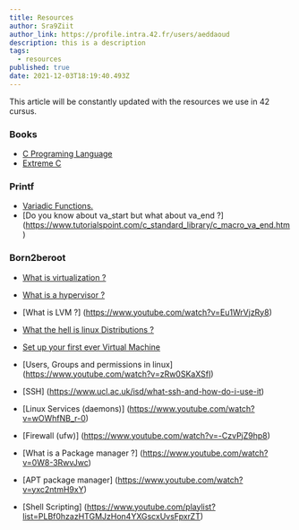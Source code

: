 ```yaml
---
title: Resources
author: Sra9Ziit
author_link: https://profile.intra.42.fr/users/aeddaoud
description: this is a description
tags:
  - resources
published: true
date: 2021-12-03T18:19:40.493Z
---
```

This article will be constantly updated with the resources we use in 42 cursus.

### Books
- [C Programing Language](https://www.amazon.com/Programming-Language-2nd-Brian-Kernighan/dp/0131103628)
-  [Extreme C](https://www.amazon.com/Extreme-Taking-Concurrency-advanced-capabilities-ebook/dp/B07XYX6FQL)

### Printf
- [Variadic Functions.](https://www.geeksforgeeks.org/variadic-functions-in-c/)
- [Do you know about va_start but what about va_end ?] (https://www.tutorialspoint.com/c_standard_library/c_macro_va_end.htm)

### Born2beroot
- [What is virtualization ?](https://www.redhat.com/en/topics/virtualization/what-is-virtualization)

- [What is a hypervisor ?](https://www.vmware.com/topics/glossary/content/hypervisor)

- [What is LVM ?] (https://www.youtube.com/watch?v=Eu1WrVjzRy8) 

- [What the hell is linux Distributions ?](https://www.youtube.com/watch?v=6gqLWTSz6ck)

- [Set up your first ever Virtual Machine](https://www.youtube.com/watch?v=wX75Z-4MEoM)

- [Users, Groups and permissions in linux] (https://www.youtube.com/watch?v=zRw0SKaXSfI)

- [SSH] (https://www.ucl.ac.uk/isd/what-ssh-and-how-do-i-use-it)

- [Linux Services (daemons)] (https://www.youtube.com/watch?v=wOWhfNB_r-0)

- [Firewall (ufw)] (https://www.youtube.com/watch?v=-CzvPjZ9hp8)

- [What is a Package manager ?] (https://www.youtube.com/watch?v=0W8-3RwvJwc)

- [APT package manager] (https://www.youtube.com/watch?v=yxc2ntmH9xY)

- [Shell Scripting] (https://www.youtube.com/playlist?list=PLBf0hzazHTGMJzHon4YXGscxUvsFpxrZT)